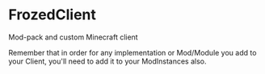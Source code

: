 # FrozedClient
Mod-pack and custom Minecraft client

Remember that in order for any implementation or Mod/Module you add to your Client, you'll need to add it to your ModInstances also.
